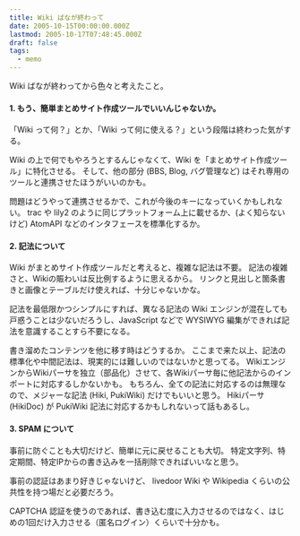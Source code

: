 ```yaml
---
title: Wiki ばなが終わって
date: 2005-10-15T00:00:00.000Z
lastmod: 2005-10-17T07:48:45.000Z
draft: false
tags:
  - memo
---
```


Wiki ばなが終わってから色々と考えたこと。

#### 1. もう、簡単まとめサイト作成ツールでいいんじゃないか。

「Wiki って何？」とか、「Wiki って何に使える？」という段階は終わった気がする。

Wiki の上で何でもやろうとするんじゃなくて、Wiki を「まとめサイト作成ツール」に特化させる。 そして、他の部分 (BBS, Blog, バグ管理など) はそれ専用のツールと連携させたほうがいいのかも。

問題はどうやって連携させるかで、これが今後のキーになっていくかもしれない。 trac や lily2 のように同じプラットフォーム上に載せるか、(よく知らないけど) AtomAPI などのインタフェースを標準化するか。

#### 2. 記法について

Wiki がまとめサイト作成ツールだと考えると、複雑な記法は不要。 記法の複雑さと、Wikiの賑わいは反比例するように思えるから。 リンクと見出しと箇条書きと画像とテーブルだけ使えれば、十分じゃないかな。

記法を最低限かつシンプルにすれば、異なる記法の Wiki エンジンが混在しても戸惑うことは少ないだろうし、JavaScript などで WYSIWYG 編集ができれば記法を意識することすら不要になる。

書き溜めたコンテンツを他に移す時はどうするか。 ここまで来た以上、記法の標準化や中間記法は、現実的には難しいのではないかと思ってる。 WikiエンジンからWikiパーサを独立（部品化）させて、各Wikiパーサ毎に他記法からのインポートに対応するしかないかも。 もちろん、全ての記法に対応するのは無理なので、メジャーな記法 (Hiki, PukiWiki) だけでもいいと思う。 Hikiパーサ (HikiDoc) が PukiWiki 記法に対応するかもしれないって話もあるし。

#### 3. SPAM について

事前に防ぐことも大切だけど、簡単に元に戻せることも大切。 特定文字列、特定期間、特定IPからの書き込みを一括削除できればいいなと思う。

事前の認証はあまり好きじゃないけど、 livedoor Wiki や Wikipedia くらいの公共性を持つ場だと必要だろう。

CAPTCHA 認証を使うのであれば、書き込む度に入力させるのではなく、はじめの1回だけ入力させる（匿名ログイン）くらいで十分かも。
